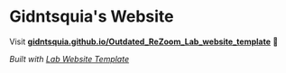 
# Gidntsquia's Website

Visit **[gidntsquia.github.io/Outdated_ReZoom_Lab_website_template](https://gidntsquia.github.io/Outdated_ReZoom_Lab_website_template)** 🚀

_Built with [Lab Website Template](https://greene-lab.gitbook.io/lab-website-template-docs)_

